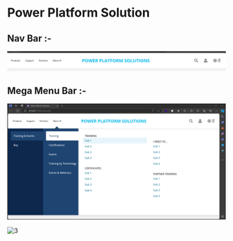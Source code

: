 # Power Platform Solution 

## Nav Bar :-
![1](https://github.com/MaheshwariSurwase/PowerPlatformSite/blob/main/Photos/menubar.png)

## Mega Menu Bar :-
![2](https://github.com/MaheshwariSurwase/PowerPlatformSite/blob/main/Photos/megabar.png)

![3]()






